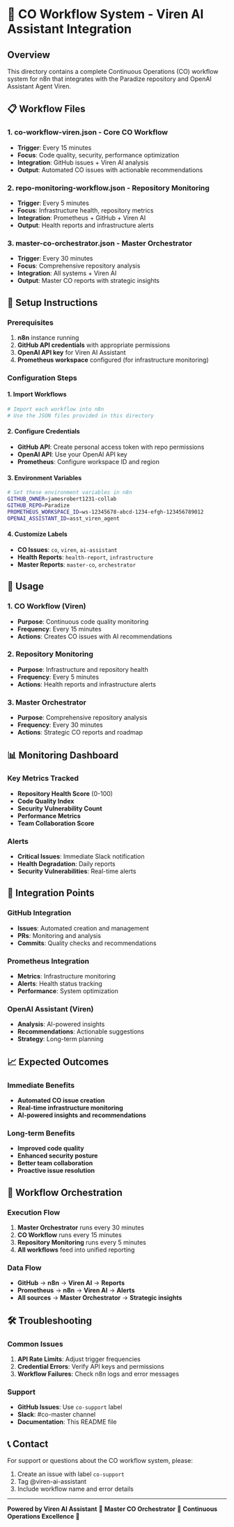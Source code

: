 # 🎯 CO Workflow System - Viren AI Assistant Integration

## Overview
This directory contains a complete Continuous Operations (CO) workflow system for n8n that integrates with the Paradize repository and OpenAI Assistant Agent Viren.

## 📋 Workflow Files

### 1. **co-workflow-viren.json** - Core CO Workflow
- **Trigger**: Every 15 minutes
- **Focus**: Code quality, security, performance optimization
- **Integration**: GitHub issues + Viren AI analysis
- **Output**: Automated CO issues with actionable recommendations

### 2. **repo-monitoring-workflow.json** - Repository Monitoring
- **Trigger**: Every 5 minutes
- **Focus**: Infrastructure health, repository metrics
- **Integration**: Prometheus + GitHub + Viren AI
- **Output**: Health reports and infrastructure alerts

### 3. **master-co-orchestrator.json** - Master Orchestrator
- **Trigger**: Every 30 minutes
- **Focus**: Comprehensive repository analysis
- **Integration**: All systems + Viren AI
- **Output**: Master CO reports with strategic insights

## 🔧 Setup Instructions

### Prerequisites
1. **n8n** instance running
2. **GitHub API credentials** with appropriate permissions
3. **OpenAI API key** for Viren AI Assistant
4. **Prometheus workspace** configured (for infrastructure monitoring)

### Configuration Steps

#### 1. Import Workflows
```bash
# Import each workflow into n8n
# Use the JSON files provided in this directory
```

#### 2. Configure Credentials
- **GitHub API**: Create personal access token with repo permissions
- **OpenAI API**: Use your OpenAI API key
- **Prometheus**: Configure workspace ID and region

#### 3. Environment Variables
```bash
# Set these environment variables in n8n
GITHUB_OWNER=jamesrobert1231-collab
GITHUB_REPO=Paradize
PROMETHEUS_WORKSPACE_ID=ws-12345678-abcd-1234-efgh-123456789012
OPENAI_ASSISTANT_ID=asst_viren_agent
```

#### 4. Customize Labels
- **CO Issues**: `co`, `viren`, `ai-assistant`
- **Health Reports**: `health-report`, `infrastructure`
- **Master Reports**: `master-co`, `orchestrator`

## 🚀 Usage

### 1. **CO Workflow (Viren)**
- **Purpose**: Continuous code quality monitoring
- **Frequency**: Every 15 minutes
- **Actions**: Creates CO issues with AI recommendations

### 2. **Repository Monitoring**
- **Purpose**: Infrastructure and repository health
- **Frequency**: Every 5 minutes
- **Actions**: Health reports and infrastructure alerts

### 3. **Master Orchestrator**
- **Purpose**: Comprehensive repository analysis
- **Frequency**: Every 30 minutes
- **Actions**: Strategic CO reports and roadmap

## 📊 Monitoring Dashboard

### Key Metrics Tracked
- **Repository Health Score** (0-100)
- **Code Quality Index**
- **Security Vulnerability Count**
- **Performance Metrics**
- **Team Collaboration Score**

### Alerts
- **Critical Issues**: Immediate Slack notification
- **Health Degradation**: Daily reports
- **Security Vulnerabilities**: Real-time alerts

## 🔗 Integration Points

### GitHub Integration
- **Issues**: Automated creation and management
- **PRs**: Monitoring and analysis
- **Commits**: Quality checks and recommendations

### Prometheus Integration
- **Metrics**: Infrastructure monitoring
- **Alerts**: Health status tracking
- **Performance**: System optimization

### OpenAI Assistant (Viren)
- **Analysis**: AI-powered insights
- **Recommendations**: Actionable suggestions
- **Strategy**: Long-term planning

## 📈 Expected Outcomes

### Immediate Benefits
- **Automated CO issue creation**
- **Real-time infrastructure monitoring**
- **AI-powered insights and recommendations**

### Long-term Benefits
- **Improved code quality**
- **Enhanced security posture**
- **Better team collaboration**
- **Proactive issue resolution**

## 🔄 Workflow Orchestration

### Execution Flow
1. **Master Orchestrator** runs every 30 minutes
2. **CO Workflow** runs every 15 minutes
3. **Repository Monitoring** runs every 5 minutes
4. **All workflows** feed into unified reporting

### Data Flow
- **GitHub** → **n8n** → **Viren AI** → **Reports**
- **Prometheus** → **n8n** → **Viren AI** → **Alerts**
- **All sources** → **Master Orchestrator** → **Strategic insights**

## 🛠️ Troubleshooting

### Common Issues
1. **API Rate Limits**: Adjust trigger frequencies
2. **Credential Errors**: Verify API keys and permissions
3. **Workflow Failures**: Check n8n logs and error messages

### Support
- **GitHub Issues**: Use `co-support` label
- **Slack**: #co-master channel
- **Documentation**: This README file

## 📞 Contact
For support or questions about the CO workflow system, please:
1. Create an issue with label `co-support`
2. Tag @viren-ai-assistant
3. Include workflow name and error details

---

**Powered by Viren AI Assistant** 🤖
**Master CO Orchestrator** 🎯
**Continuous Operations Excellence** 🚀
